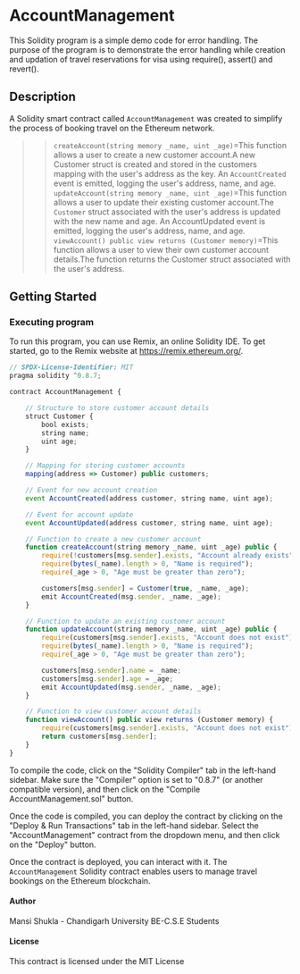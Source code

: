 # AccountManagement

This Solidity program is a simple demo code for error handling. The purpose of the program is to demonstrate the error handling while creation and updation of travel reservations  for visa using require(), assert() and revert().

## Description
A Solidity smart contract called `AccountManagement` was created to simplify the process of booking travel on the Ethereum network. 
>>`createAccount(string memory _name, uint _age)`=This function allows a user to create a new customer account.A new Customer struct is created and stored in the customers mapping with the user's address as the key. An `AccountCreated` event is emitted, logging the user's address, name, and age.
>>`updateAccount(string memory _name, uint _age)`=This function allows a user to update their existing customer account.The `Customer` struct associated with the user's address is updated with the new name and age. An AccountUpdated event is emitted, logging the user's address, name, and age.
>>`viewAccount() public view returns (Customer memory)`=This function allows a user to view their own customer account details.The function returns the Customer struct associated with the user's address.


## Getting Started

### Executing program

To run this program, you can use Remix, an online Solidity IDE. To get started, go to the Remix website at https://remix.ethereum.org/.


```js solidity
// SPDX-License-Identifier: MIT
pragma solidity ^0.8.7;

contract AccountManagement {

    // Structure to store customer account details
    struct Customer {
        bool exists;
        string name;
        uint age;
    }

    // Mapping for storing customer accounts
    mapping(address => Customer) public customers;

    // Event for new account creation
    event AccountCreated(address customer, string name, uint age);

    // Event for account update
    event AccountUpdated(address customer, string name, uint age);

    // Function to create a new customer account
    function createAccount(string memory _name, uint _age) public {
        require(!customers[msg.sender].exists, "Account already exists");
        require(bytes(_name).length > 0, "Name is required");
        require(_age > 0, "Age must be greater than zero");

        customers[msg.sender] = Customer(true, _name, _age);
        emit AccountCreated(msg.sender, _name, _age);
    }

    // Function to update an existing customer account
    function updateAccount(string memory _name, uint _age) public {
        require(customers[msg.sender].exists, "Account does not exist");
        require(bytes(_name).length > 0, "Name is required");
        require(_age > 0, "Age must be greater than zero");

        customers[msg.sender].name = _name;
        customers[msg.sender].age = _age;
        emit AccountUpdated(msg.sender, _name, _age);
    }

    // Function to view customer account details
    function viewAccount() public view returns (Customer memory) {
        require(customers[msg.sender].exists, "Account does not exist");
        return customers[msg.sender];
    }
}
```
To compile the code, click on the "Solidity Compiler" tab in the left-hand sidebar. Make sure the "Compiler" option is set to "0.8.7" (or another compatible version), and then click on the "Compile AccountManagement.sol" button.

Once the code is compiled, you can deploy the contract by clicking on the "Deploy & Run Transactions" tab in the left-hand sidebar. Select the "AccountManagement" contract from the dropdown menu, and then click on the "Deploy" button.

Once the contract is deployed, you can interact with it. The `AccountManagement` Solidity contract enables users to manage travel bookings on the Ethereum blockchain. 

#### Author
Mansi Shukla - Chandigarh University BE-C.S.E Students

#### License
This contract is licensed under the MIT License
